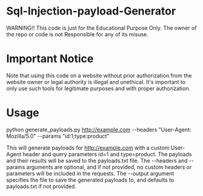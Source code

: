# Sql-Injection-payload-Generator
WARNING!!
This code is just for the Educational Purpose Only.
The owner of the repo or code is not Responsible for any of its misuse.
# Important Notice
Note that using this code on a website without prior authorization from the website owner or legal authority is illegal and unethical. It's important to only use such tools for legitimate purposes and with proper authorization.


# Usage
python generate_payloads.py http://example.com --headers "User-Agent: Mozilla/5.0" --params "id:1;type:product"

This will generate payloads for http://example.com with a custom User-Agent header and query parameters id=1 and type=product. The payloads and their results will be saved to the payloads.txt file. The --headers and --params arguments are optional, and if not provided, no custom headers or parameters will be included in the requests. The --output argument specifies the file to save the generated payloads to, and defaults to payloads.txt if not provided.
